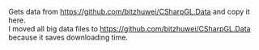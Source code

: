 ﻿Gets data from https://github.com/bitzhuwei/CSharpGL.Data and copy it here.  
I moved all big data files to https://github.com/bitzhuwei/CSharpGL.Data because it saves downloading time.

